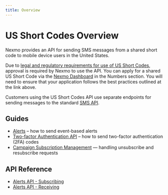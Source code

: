 ```yaml
---
title: Overview
---
```


# US Short Codes Overview

Nexmo provides an API for sending SMS messages from a shared short code to mobile device users in the United States.

Due to [legal and regulatory requirements for use of US Short Codes](https://help.nexmo.com/hc/en-us/articles/204015403-Pre-approved-US-Short-Codes-compliance-requirements), approval is required by Nexmo to use the API. You can apply for a shared US Short Code via the [Nexmo Dashboard](https://dashboard.nexmo.com) in the Numbers section. You will need to ensure that your application follows the best practices outlined at the link above.

Customers using the US Short Codes API use separate endpoints for sending messages to the standard [SMS API](/messaging/sms/overview).

## Guides

* [Alerts](/messaging/us-short-codes/guides/alerts) – how to send event-based alerts
* [Two-factor Authentication API](/messaging/us-short-codes/guides/2fa) – how to send two-factor authentication (2FA) codes
* [Campaign Subscription Management](/messaging/us-short-codes/guides/campaign-subscription-management) — handling unsubscribe and resubscribe requests

## API Reference

* [Alerts API - Subscribing](/api/sms/us-short-codes/alerts/subscription)
* [Alerts API - Receiving](/api/sms/us-short-codes/alerts/sending)
